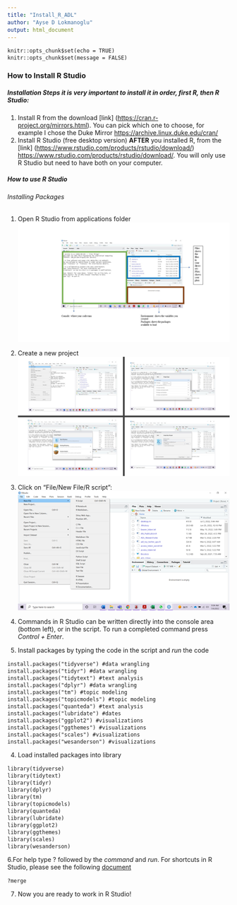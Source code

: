 ```yaml
---
title: "Install_R_ADL"
author: "Ayse D Lokmanoglu"
output: html_document
---
```


```{r setup, include=FALSE}
knitr::opts_chunk$set(echo = TRUE)
knitr::opts_chunk$set(message = FALSE)
```

### How to Install R Studio
##### Installation Steps **it is very important to install it in order, first R, then R Studio**:
1. Install R from the download [link] (https://cran.r-project.org/mirrors.html). You can pick which one to choose, for example I chose the Duke Mirror <https://archive.linux.duke.edu/cran/>
2. Install R Studio (free desktop version) **AFTER** you installed R, from the [link] (https://www.rstudio.com/products/rstudio/download/) <https://www.rstudio.com/products/rstudio/download/>. You will only use R Studio but need to have both on your computer.  

##### How to use R Studio
###### Installing Packages
1. Open R Studio from applications folder\
![R Studio Layout](https://github.com/nwccpp/install_R/blob/images/Presentation1.jpg?raw=true)

2. Create a new project\
![Steps](https://github.com/nwccpp/install_R/blob/images/Presentation2.jpg?raw=true)

3. Click on “File/New File/R script”:\
![New Script](https://github.com/nwccpp/install_R/blob/main/R_Script_1.png?raw=true)

4. Commands in R Studio can be written directly into the console area (bottom left), or in the script. To run a completed command press *Control + Enter*. 

5. Install packages by typing the code in the script and *run* the code
```{r}
install.packages("tidyverse") #data wrangling
install.packages("tidyr") #data wrangling
install.packages("tidytext") #text analysis
install.packages("dplyr") #data wrangling
install.packages("tm") #topic modeling
install.packages("topicmodels") #topic modeling
install.packages("quanteda") #text analysis
install.packages("lubridate") #dates
install.packages("ggplot2") #visualizations
install.packages("ggthemes") #visualizations
install.packages("scales") #visualizations
install.packages("wesanderson") #visualizations
```
4. Load installed packages into library
```{r}
library(tidyverse)
library(tidytext)
library(tidyr)
library(dplyr)
library(tm)
library(topicmodels)
library(quanteda)
library(lubridate)
library(ggplot2)
library(ggthemes)
library(scales)
library(wesanderson)
````
6.For help type ? followed by the *command* and *run*. For shortcuts in R Studio, please see the following [document](https://support.rstudio.com/hc/en-us/articles/200711853-Keyboard-Shortcuts-in-the-RStudio-IDE)
```{r}
?merge
```
7. Now you are ready to work in R Studio! 
